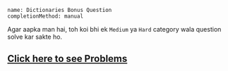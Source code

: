 ```ngMeta
name: Dictionaries Bonus Question
completionMethod: manual
```

Agar aapka man hai, toh koi bhi ek `Medium` ya `Hard` category wala question solve kar sakte ho.

## [Click here to see Problems](https://www.hackerrank.com/interview/interview-preparation-kit/dictionaries-hashmaps/challenges)
